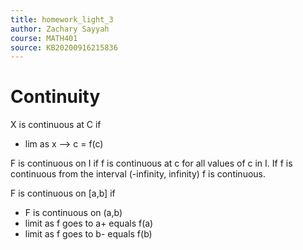 ```yaml
---
title: homework_light_3
author: Zachary Sayyah
course: MATH401
source: KB20200916215836
---
```


# Continuity
X is continuous at C if
- lim as x --> c = f\(c\)

F is continuous on I if f is continuous at c for all values of c in I. If f is continuous from the interval (-infinity, infinity) f is continuous.

F is continuous on \[a,b\] if
 - F is continuous on (a,b)
 - limit as f goes to a+ equals f(a)
 - limit as f goes to b- equals f(b)
